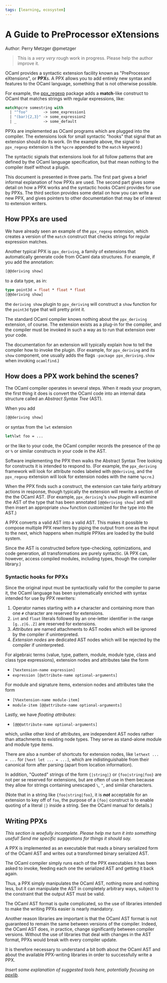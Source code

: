 ```yaml
---
tags: [learning, ecosystem]
---
```


# A Guide to PreProcessor eXtensions

Author: Perry Metzger @pmetzger

> This is a _very very_ rough work in progress. Please help the author
  improve it.

OCaml provides a syntactic extension facility known as "PreProcessor
eXtensions", or **PPX**s. A PPX allows you to add entirely new syntax and
features to the OCaml language, something that is not otherwise possible.

For example, the [ppx_regexp](https://github.com/paurkedal/ppx_regexp)
package adds a **match**-like construct to OCaml that matches strings
with regular expressions, like:

```ocaml
match%pcre somestring with
  | "^foo"       -> some_expression1
  | "(bar){2,3}" -> some_expression2
  | _            -> some_default
```

PPXs are implemented as OCaml programs which are plugged into the
compiler. The extensions look for small syntactic "hooks" that signal
that an extension should do its work. (In the example above, the
signal to `ppx_regexp` extension is the `%pcre` appended to the
`match` keyword.)

The syntactic signals that extensions look for all follow patterns that
are defined by the OCaml language specification, but that mean nothing
to the compiler itself without a plugin.

This document is presented in three parts. The first part gives a
brief informal explanation of how PPXs are used. The second part gives
some detail on how a PPX works and the syntactic hooks OCaml provides
for use by PPXs.  The third section provides some detail on how you
can write a new PPX, and gives pointers to other documentation that may
be of interest to extension writers.

## How PPXs are used

We have already seen an example of the `ppx_regexp` extension, which
creates a version of the `match` construct that checks strings for
regular expression matches.

Another typical PPX is `ppx_deriving`, a family of
extensions that automatically generate code from OCaml data
structures. For example, if you add the annotation:

```ocaml
[@@deriving show]
```

to a data type, as in:

```ocaml
type point3d = float * float * float
[@@deriving show]
```

the `deriving show` plugin to `ppx_deriving` will construct a `show`
function for the `point3d` type that will pretty print it.

The standard OCaml compiler knows nothing about the `ppx_deriving`
extension, of course. The extension exists as a plug-in for the
compiler, and the compiler must be invoked in such a way as to run
that extension over your code.

The documentation for an extension will typically explain how to tell
the compiler how to invoke the plugin. (For example, for
`ppx_deriving` and its `show` component, one usually adds the flags
`-package ppx_deriving.show` when invoking `ocamlfind`.)

## How does a PPX work behind the scenes?

The OCaml compiler operates in several steps. When it reads your
program, the first thing it does is convert the OCaml code into an
internal data structure called an _Abstract Syntax Tree_ (AST).

When you add

```ocaml
[@@deriving show]
```

or syntax from the `lwt` extension

```ocaml
let%lwt foo = ...
```

or the like to your code, the OCaml compiler records the presence of
the `@@` or `%` or similar constructs in your code in the AST.

Software implementing the PPX then walks the Abstract Syntax Tree
looking for constructs it is intended to respond to. (For example,
the `ppx_deriving` framework will look for attribute nodes labeled
with `@@deriving`, and the `ppx_regexp` extension will look for
extension nodes with the name `%pcre`.)

When the PPX finds such a construct, the extension can take fairly
arbitrary actions in response, though typically the extension will
rewrite a section of the the OCaml AST. (For example, `ppx_deriving`'s
`show` plugin will examine the AST of the type that has been annotated
`[@@deriving show]` and will then insert an appropriate `show`
function customized for the type into the AST.)

A PPX converts a valid AST into a valid AST.  This makes it possible to
compose multiple PPX rewriters by piping the output from one as the input to
the next, which happens when multiple PPXes are loaded by the build system.

Since the AST is constructed before type-checking, optimizations, and code
generation, all transformations are purely syntactic. (A PPX can,
however, access compiled modules, including types, though the compiler
library.)

### Syntactic hooks for PPXs

Since the original input must be syntactically valid for the
compiler to parse it, the OCaml language has been systematically
enriched with syntax intended for use by PPX rewriters:

1. Operator names starting with a `#` character and containing more than
   one `#` character are reserved for extensions.
2. `int` and `float` literals followed by an one-letter identifier in
   the range `[g..z|G..Z]` are reserved for extensions.
3. _Attributes_ are named attachments to AST nodes which will be ignored by
   the compiler if uninterpreted.
4. _Extension nodes_ are dedicated AST nodes which will be rejected by the
   compiler if uninterpreted.

For algebraic terms (value, type, pattern, module, module type, class and
class type expressions), extension nodes and attributes take the form

- `[%extension-name expression]`
- `expression [@attribute-name optional-arguments]`

For module and signature items, extension nodes and attributes take the form

- `[%%extension-name module-item]`
- `module-item [@@attribute-name optional-arguments]`

Lastly, we have _floating attributes_:

- `[@@@attribute-name optional-arguments]`

which, unlike other kind of attributes, are independent AST nodes
rather than attachments to existing node types.  They serve as
stand-alone module and module type items.

There are also a number of shortcuts for extension nodes, like `let%ext ...
= ...` for `[%ext let ... = ...]`, which are indistinguishable from their
canonical form after parsing (apart from location information).

In addition, "Quoted" strings of the form `{|string|}` or
`{foo|string|foo}` are not per se reserved for extensions, but are
often of use in them because they allow for strings containing
unescaped `\`, `"`, and similar characters.

(Note that in a string like `{foo|string|foo}`, it is _**not**_
acceptable for an extension to key off of `foo`, the purpose of a
`{foo|` construct is to enable quoting of a literal `|}` inside a
string. See the OCaml manual for details.)

## Writing PPXs

_This section is woefully incomplete. Please help me turn
it into something useful! Send me specific suggestions for things it
should say._

A PPX is implemented as an executable that reads a binary serialized
form of the OCaml AST and writes out a transformed binary serialized
AST.

The OCaml compiler simply runs each of the PPX executables it has
been asked to invoke, feeding each one the serialized AST and getting
it back again.

Thus, a PPX simply manipulates the OCaml AST, nothing more and nothing
less, but it can manipulate the AST in completely arbitrary ways,
subject to the constraint that the output AST must be valid.

The OCaml AST format is quite complicated, so the use of libraries
intended to make the writing PPXs easier is nearly mandatory.

Another reason libraries are important is that the OCaml AST format is
not guaranteed to remain the same between versions of the
compiler. Indeed, the OCaml AST does, in practice, change
significantly between compiler versions. Without the use of libraries
that deal with changes in the AST format, PPXs would break with every
compiler update.

It is therefore necessary to understand a bit both about the OCaml AST
and about the available PPX-writing libraries in order to successfully
write a PPX.

_Insert some explanation of suggested tools here, potentially focusing
on [ppxlib](https://github.com/ocaml-ppx/ppxlib)._
